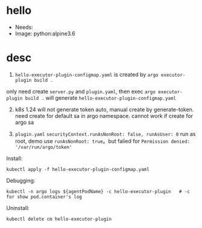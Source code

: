 <!-- This is an auto-generated file. DO NOT EDIT -->
# hello

* Needs: 
* Image: python:alpine3.6

# desc

1. `hello-executor-plugin-configmap.yaml` is created by `argo executor-plugin build .` 
  
only need create `server.py` and `plugin.yaml`, then exec `argo executor-plugin build .` will generate `hello-executor-plugin-configmap.yaml`

2. k8s 1.24 will not generate token auto, manual create by generate-token. need create for default sa in argo namespace. cannot work if create for argo sa

3. `plugin.yaml` `securityContext.runAsNonRoot: false, runAsUser: 0` run as root, demo use `runAsNonRoot: true`。but falied for
`Permission denied: '/var/run/argo/token'`

Install:

    kubectl apply -f hello-executor-plugin-configmap.yaml

Debugging:

    kubectl -n argo logs ${agentPodName} -c hello-executor-plugin   # -c for show pod.container's log

Uninstall:
	
    kubectl delete cm hello-executor-plugin 
